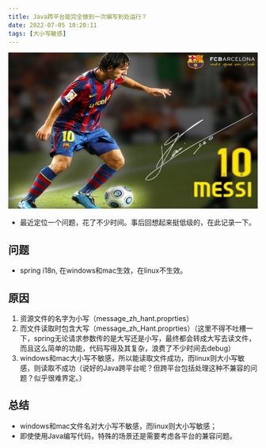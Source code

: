 ```yaml
---
title: Java跨平台能完全做到一次编写到处运行？
date: 2022-07-05 10:20:11
tags: [大小写敏感]
---
```


![](20220705-Java跨平台能完全做到一次编写到处运行？/lionel-messi.jpg)

+ 最近定位一个问题，花了不少时间。事后回想起来挺低级的，在此记录一下。

## 问题
+ spring i18n, 在windows和mac生效，在linux不生效。

## 原因
1. 资源文件的名字为小写（message_zh_hant.proprties）
2. 而文件读取时包含大写（message_zh_Hant.proprties）（这里不得不吐槽一下，spring无论请求参数传的是大写还是小写，最终都会转成大写去读文件，而且这么简单的功能，代码写得及其复杂，浪费了不少时间去debug）
3. windows和mac大小写不敏感，所以能读取文件成功，而linux则大小写敏感，则读取不成功（说好的Java跨平台呢？但跨平台包括处理这种不兼容的问题？似乎很难界定。）

## 总结
+ windows和mac文件名对大小写不敏感，而linux则大小写敏感；
+ 即使使用Java编写代码，特殊的场景还是需要考虑各平台的兼容问题。